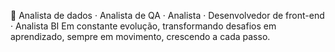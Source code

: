 👋
Analista de dados · Analista de QA · Analista · Desenvolvedor de front-end · Analista BI
Em constante evolução, transformando desafios em aprendizado, sempre em movimento, crescendo a cada passo.
